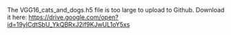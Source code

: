 The VGG16_cats_and_dogs.h5 file is too large to upload to Github.
Download it here:
https://drive.google.com/open?id=19yICdtSbU_YkQBRxJ2if9KJwUL1oY5xs
